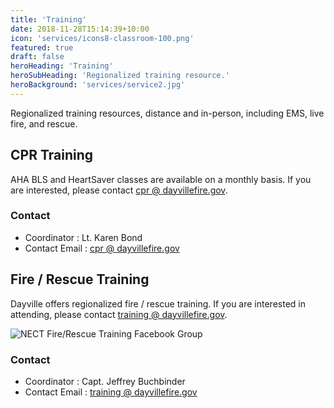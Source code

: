 ```yaml
---
title: 'Training'
date: 2018-11-28T15:14:39+10:00
icon: 'services/icons8-classroom-100.png'
featured: true
draft: false
heroHeading: 'Training'
heroSubHeading: 'Regionalized training resource.'
heroBackground: 'services/service2.jpg'
---
```


Regionalized training resources, distance and in-person, including EMS, live fire, and rescue.

## CPR Training

AHA BLS and HeartSaver classes are available on a monthly basis. If you are interested, please contact [cpr @ dayvillefire.gov](mailto:cpr@dayvillefire.gov).

### Contact

* Coordinator : Lt. Karen Bond
* Contact Email : [cpr @ dayvillefire.gov](mailto:cpr@dayvillefire.gov)

## Fire / Rescue Training

Dayville offers regionalized fire / rescue training. If you are interested in attending, please contact [training @ dayvillefire.gov](mailto:training@dayvillefire.gov).

![NECT Fire/Rescue Training Facebook Group](/images/qr-code-facebook-training-group.png)

### Contact

* Coordinator : Capt. Jeffrey Buchbinder
* Contact Email : [training @ dayvillefire.gov](mailto:training@dayvillefire.gov)
